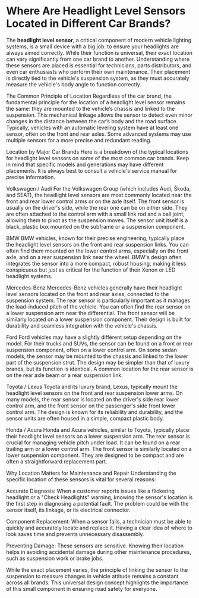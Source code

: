 # Where Are Headlight Level Sensors Located in Different Car Brands?

The **headlight level sensor**, a critical component of modern vehicle lighting systems, is a small device with a big job: to ensure your headlights are always aimed correctly. While their function is universal, their exact location can vary significantly from one car brand to another. Understanding where these sensors are placed is essential for technicians, parts distributors, and even car enthusiasts who perform their own maintenance. Their placement is directly tied to the vehicle's suspension system, as they must accurately measure the vehicle's body angle to function correctly.

The Common Principle of Location
Regardless of the car brand, the fundamental principle for the location of a headlight level sensor remains the same: they are mounted to the vehicle’s chassis and linked to the suspension. This mechanical linkage allows the sensor to detect even minor changes in the distance between the car’s body and the road surface. Typically, vehicles with an automatic leveling system have at least one sensor, often on the front and rear axles. Some advanced systems may use multiple sensors for a more precise and redundant reading.

Location by Major Car Brands
Here is a breakdown of the typical locations for headlight level sensors on some of the most common car brands. Keep in mind that specific models and generations may have different placements. It is always best to consult a vehicle's service manual for precise information.

Volkswagen / Audi
For the Volkswagen Group (which includes Audi, Škoda, and SEAT), the headlight level sensors are most commonly located near the front and rear lower control arms or on the axle itself. The front sensor is usually on the driver's side, while the rear one can be on either side. They are often attached to the control arm with a small link rod and a ball joint, allowing them to pivot as the suspension moves. The sensor unit itself is a black, plastic box mounted on the subframe or a suspension component.

BMW
BMW vehicles, known for their precise engineering, typically place the headlight level sensors on the front and rear suspension links. You can often find them mounted on the lower control arms, especially on the front axle, and on a rear suspension link near the wheel. BMW's design often integrates the sensor into a more compact, robust housing, making it less conspicuous but just as critical for the function of their Xenon or LED headlight systems.

Mercedes-Benz
Mercedes-Benz vehicles generally have their headlight level sensors located on the front and rear axles, connected to the suspension system. The rear sensor is particularly important as it manages the load-induced pitch of the vehicle. You can often find the rear sensor on a lower suspension arm near the differential. The front sensor will be similarly located on a lower suspension component. Their design is built for durability and seamless integration with the vehicle's chassis.

Ford
Ford vehicles may have a slightly different setup depending on the model. For their trucks and SUVs, the sensor can be found on a front or rear suspension component, often on a lower control arm. On some sedan models, the sensor may be mounted to the chassis and linked to the lower part of the suspension strut. The design may be simpler than that of luxury brands, but its function is identical. A common location for the rear sensor is on the rear axle beam or a rear suspension link.

Toyota / Lexus
Toyota and its luxury brand, Lexus, typically mount the headlight level sensors on the front and rear suspension lower arms. On many models, the rear sensor is located on the driver's side rear lower control arm, and the front sensor on the passenger's side front lower control arm. The design is known for its reliability and durability, and the sensor units are often housed in a simple, compact plastic body.

Honda / Acura
Honda and Acura vehicles, similar to Toyota, typically place their headlight level sensors on a lower suspension arm. The rear sensor is crucial for managing vehicle pitch under load. It can be found on a rear trailing arm or a lower control arm. The front sensor is similarly located on a lower suspension component. They are designed to be compact and are often a straightforward replacement part.

Why Location Matters for Maintenance and Repair
Understanding the specific location of these sensors is vital for several reasons:

Accurate Diagnosis: When a customer reports issues like a flickering headlight or a "Check Headlights" warning, knowing the sensor's location is the first step in diagnosing a potential fault. The problem could be with the sensor itself, its linkage, or its electrical connector.

Component Replacement: When a sensor fails, a technician must be able to quickly and accurately locate and replace it. Having a clear idea of where to look saves time and prevents unnecessary disassembly.

Preventing Damage: These sensors are sensitive. Knowing their location helps in avoiding accidental damage during other maintenance procedures, such as suspension work or brake jobs.

While the exact placement varies, the principle of linking the sensor to the suspension to measure changes in vehicle attitude remains a constant across all brands. This universal design concept highlights the importance of this small component in ensuring road safety for everyone.